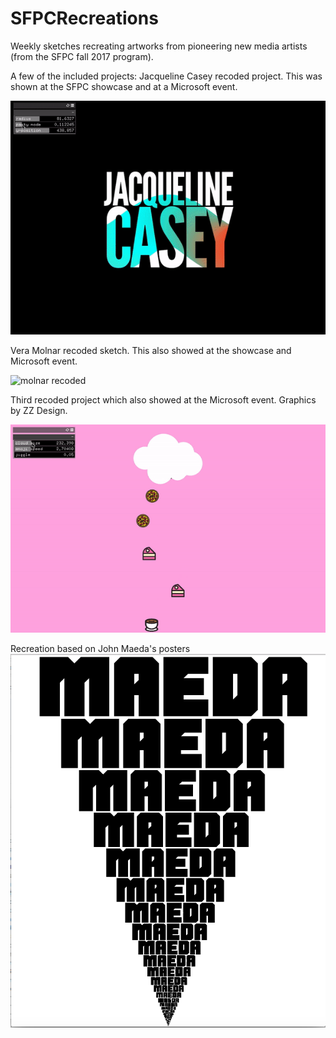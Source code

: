 # SFPCRecreations
Weekly sketches recreating artworks from pioneering new media artists (from the SFPC fall 2017 program).

A few of the included projects:
Jacqueline Casey recoded project.  This was shown at the SFPC showcase and at a Microsoft event.

![casey recoded](https://github.com/a-tbd/SFPCRecreations/blob/master/caseyMask2/caseygif.gif)

Vera Molnar recoded sketch.  This also showed at the showcase and Microsoft event.

![molnar recoded](https://github.com/a-tbd/SFPCRecreations/blob/master/annMolnarRectangles/molnargif.gif)

Third recoded project which also showed at the Microsoft event.  Graphics by ZZ Design.

![zz recoded](https://github.com/a-tbd/SFPCRecreations/blob/master/cloudZZRecode1/jigglygif.gif)


Recreation based on John Maeda's posters
![maeda recoded](https://github.com/a-tbd/SFPCRecreations/blob/master/johnMaedaType/maeda.png)
